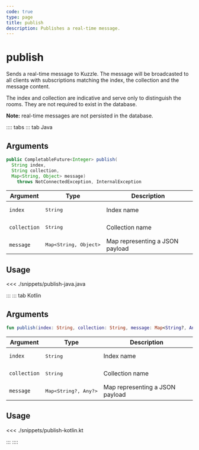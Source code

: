 ```yaml
---
code: true
type: page
title: publish
description: Publishes a real-time message.
---
```


# publish

Sends a real-time message to Kuzzle. The message will be broadcasted to all clients with subscriptions matching the index, the collection and the message content.

The index and collection are indicative and serve only to distinguish the rooms. They are not required to exist in the database.

**Note:** real-time messages are not persisted in the database.

:::: tabs
::: tab Java

## Arguments

```java
public CompletableFuture<Integer> publish(
  String index, 
  String collection, 
  Map<String, Object> message) 
    throws NotConnectedException, InternalException
```

| Argument     | Type               | Description                         |
|--------------|--------------------|-------------------------------------|
| `index`      | <pre>String</pre>  | Index name                          |
| `collection` | <pre>String</pre>  | Collection name                     |
| `message`    | <pre>Map<String, Object></pre> | Map representing a JSON payload |

## Usage

<<< ./snippets/publish-java.java

:::
::: tab Kotlin

## Arguments

```kotlin
fun publish(index: String, collection: String, message: Map<String?, Any?>): CompletableFuture<Void>
```

| Argument     | Type               | Description                         |
|--------------|--------------------|-------------------------------------|
| `index`      | <pre>String</pre>  | Index name                          |
| `collection` | <pre>String</pre>  | Collection name                     |
| `message`    | <pre>Map<String?, Any?></pre> | Map representing a JSON payload |

## Usage

<<< ./snippets/publish-kotlin.kt

:::
::::